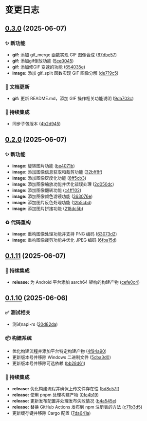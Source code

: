 # 变更日志

## [0.3.0](https://github.com/CandriaJS/image-tool/compare/v0.2.0...v0.3.0) (2025-06-07)


### ✨ 新功能

* **gif:** 添加 gif_merge 函数实现 GIF 图像合成 ([67dbe57](https://github.com/CandriaJS/image-tool/commit/67dbe570be24135ea7961acb3311ed643b28dd0b))
* **gif:** 添加gif倒放功能 ([5ce0045](https://github.com/CandriaJS/image-tool/commit/5ce00451e8deff70f2042bf839f43163e3f27f7e))
* **gif:** 添加修GIF 变速的功能 ([654035e](https://github.com/CandriaJS/image-tool/commit/654035ec64fe2960da56b04b8d6867a0c81eaba5))
* **image:** 添加 gif_split 函数实现 GIF 图像分解 ([de719c5](https://github.com/CandriaJS/image-tool/commit/de719c5029d0d974d68d0a9b8ba1cd26ad20a271))


### 📝 文档更新

* **gif:** 更新 README.md，添加 GIF 操作相关功能说明 ([9da703c](https://github.com/CandriaJS/image-tool/commit/9da703c717fdcea1dbadf263c3333c613fa9817e))


### 🎡 持续集成

* 同步子包版本 ([4b2d945](https://github.com/CandriaJS/image-tool/commit/4b2d945fa115c80d398a81fbe29ebec544575dc5))

## [0.2.0](https://github.com/CandriaJS/image-tool/compare/v0.1.11...v0.2.0) (2025-06-07)


### ✨ 新功能

* **image:** 旋转图片功能 ([be4071b](https://github.com/CandriaJS/image-tool/commit/be4071bebedefc2e5917b7c4065cef7635188943))
* **image:** 添加图像信息获取和裁剪功能 ([32bff8f](https://github.com/CandriaJS/image-tool/commit/32bff8f41ef0c7ed1d1022ec5ed04e5850f25ead))
* **image:** 添加图像灰度化功能 ([6ff5cb3](https://github.com/CandriaJS/image-tool/commit/6ff5cb3e73d39bc0e2c5d96c7923ed85d28f7e06))
* **image:** 添加图像缩放功能并优化错误处理 ([2d050dc](https://github.com/CandriaJS/image-tool/commit/2d050dce6b5d6a9295fe4b934cf003767387f2ef))
* **image:** 添加图像翻转功能 ([c4ff102](https://github.com/CandriaJS/image-tool/commit/c4ff1025b118af0bbc0d65f8fc757d4da3687132))
* **image:** 添加图像颜色滤镜功能 ([363076e](https://github.com/CandriaJS/image-tool/commit/363076ea2a5e61537f60ed1016dd9f5245412787))
* **image:** 添加图片反色处理功能 ([12b5cbd](https://github.com/CandriaJS/image-tool/commit/12b5cbd7b0be7b30b9baa54a405d795cc7c996c8))
* **image:** 添加图片拼接功能 ([218dc5b](https://github.com/CandriaJS/image-tool/commit/218dc5bce74c605a27f4215f3970789c11bd52c1))


### ♻️ 代码重构

* **image:** 重构图像处理功能并支持 PNG 编码 ([63073d2](https://github.com/CandriaJS/image-tool/commit/63073d2cf30d287d7f2470dd7a2a751fc3fa2e98))
* **image:** 重构图像裁剪功能并优化 JPEG 编码 ([6fba15d](https://github.com/CandriaJS/image-tool/commit/6fba15d76f4aa540379b43f470e8bcf8a8b2f0c8))

## [0.1.11](https://github.com/CandriaJS/image-tool/compare/v0.1.10...v0.1.11) (2025-06-07)


### 🎡 持续集成

* **release:** 为 Android 平台添加 aarch64 架构的构建产物 ([cefe0c4](https://github.com/CandriaJS/image-tool/commit/cefe0c4aa95aba99db8fac6041f682189e40467a))

## [0.1.10](https://github.com/CandriaJS/image-tool/compare/v0.1.9...v0.1.10) (2025-06-06)

### ✅ 测试相关

* 测试napi-rs ([20d82da](https://github.com/CandriaJS/image-tool/commit/20d82da9651ec848c8f31c7045478ee64a3c1a16))


### 📦️ 构建系统

* 优化构建流程并添加平台特定构建产物 ([4f94a90](https://github.com/CandriaJS/image-tool/commit/4f94a90f80651f1a23dbdbc43c1ac27f67ee3913))
* 更新版本号并移除 Windows 二进制文件 ([5cba3d0](https://github.com/CandriaJS/image-tool/commit/5cba3d09a8829baa352d73752638f80af415f455))
* 更新版本号并移除可选依赖 ([bb28d61](https://github.com/CandriaJS/image-tool/commit/bb28d617e82cbed9cdab9f69c1219821d5696cf2))


### 🎡 持续集成

* **release:** 优化构建流程并确保上传文件存在性 ([5d8c57f](https://github.com/CandriaJS/image-tool/commit/5d8c57f8bc6140db31cdc1f72d64659202150059))
* **release:** 使用 pnpm 处理构建产物 ([0fc4b19](https://github.com/CandriaJS/image-tool/commit/0fc4b19b337057322504ef7e058a61883a00dc0a))
* **release:** 更新发布配置并处理发布失败情况 ([b4a545e](https://github.com/CandriaJS/image-tool/commit/b4a545e7f74b4ed6d60199e937a5a99ac2b03624))
* **release:** 替换 GitHub Actions 发布到 npm 注册表的方法 ([c71b3d5](https://github.com/CandriaJS/image-tool/commit/c71b3d53f00dcdfbb46ac6e710d46330e5857389))
* 更新缓存键并移除 Cargo 配置 ([7da641a](https://github.com/CandriaJS/image-tool/commit/7da641a2731b837800adb70353096a361b26c438))
